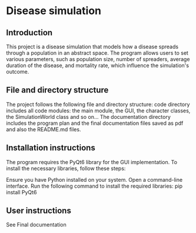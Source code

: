 # Disease simulation

## Introduction

This project is a disease simulation that models how a disease spreads through a population in an abstract space.  The program allows users to set various parameters, such as population size, number of spreaders, average duration of the disease, and mortality rate, which influence the simulation's outcome.

## File and directory structure

The project follows the following file and directory structure: code directory includes all code modules: the main module, the GUI, the character classes, the SimulationWorld class and so on... The documentation directory includes the program plan and the final documentation files saved as pdf  and also the README.md files. 

## Installation instructions 

The program requires the PyQt6 library for the GUI implementation. To install the necessary libraries, follow these steps:

Ensure you have Python installed on your system.
Open a command-line interface.
Run the following command to install the required libraries:
pip install PyQt6

## User instructions

See Final documentation
